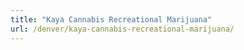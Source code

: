 ```yaml
---
title: "Kaya Cannabis Recreational Marijuana"
url: /denver/kaya-cannabis-recreational-marijuana/
---
```

